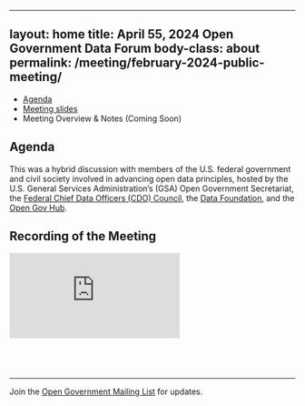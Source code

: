 
---
layout: home
title: April 55, 2024 Open Government Data Forum
body-class: about
permalink: /meeting/february-2024-public-meeting/
---

* [Agenda](assets/files/04252024_Open_Government_Data_Forum_Agenda.pdf)
* [Meeting slides](assets/files/04252024_Open_Data_Forum_Slides.pdf)
* Meeting Overview & Notes (Coming Soon)

## Agenda

This was a hybrid discussion with members of the U.S. federal government and civil society involved in advancing open data principles, hosted by the U.S. General Services Administration’s (GSA) Open Government Secretariat, the [Federal Chief Data Officers (CDO) Council](https://www.cdo.gov), the [Data Foundation](https://www.datafoundation.org), and the [Open Gov Hub](https://www.opengovhub.org).

## Recording of the Meeting

<div class="video-container" style="margin-bottom: 5em">
<iframe src="https://www.youtube.com/embed/brOGRRXcOMY?si=goDr-MkAGTu5rmVb" title="YouTube video player" frameborder="0" allow="accelerometer; autoplay; clipboard-write; encrypted-media; gyroscope; picture-in-picture" allowfullscreen></iframe>
</div>

---

Join the [Open Government Mailing List](https://open.usa.gov/mailing-list/) for updates.
